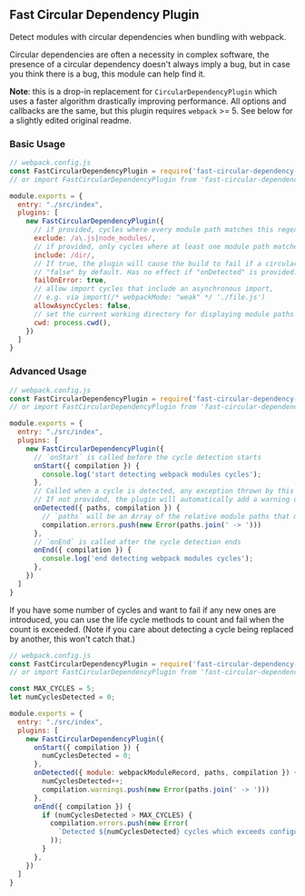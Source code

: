 ## Fast Circular Dependency Plugin

Detect modules with circular dependencies when bundling with webpack.

Circular dependencies are often a necessity in complex software, the presence of a circular dependency doesn't always imply a bug, but in case you think there is a bug, this module can help find it.

**Note**: this is a drop-in replacement for `CircularDependencyPlugin` which uses a faster algorithm drastically improving performance. All options and callbacks are the same, but this plugin requires `webpack` >= 5. See below for a slightly edited original readme.

### Basic Usage

```js
// webpack.config.js
const FastCircularDependencyPlugin = require('fast-circular-dependency-plugin').default;
// or import FastCircularDependencyPlugin from 'fast-circular-dependency-plugin'

module.exports = {
  entry: "./src/index",
  plugins: [
    new FastCircularDependencyPlugin({
      // if provided, cycles where every module path matches this regex will not be reported
      exclude: /a\.js|node_modules/,
      // if provided, only cycles where at least one module path matches this regex will be reported
      include: /dir/,
      // If true, the plugin will cause the build to fail if a circular dependency is detected.
      // "false" by default. Has no effect if "onDetected" is provided.
      failOnError: true,
      // allow import cycles that include an asynchronous import,
      // e.g. via import(/* webpackMode: "weak" */ './file.js')
      allowAsyncCycles: false,
      // set the current working directory for displaying module paths
      cwd: process.cwd(),
    })
  ]
}
```

### Advanced Usage

```js
// webpack.config.js
const FastCircularDependencyPlugin = require('fast-circular-dependency-plugin').default;
// or import FastCircularDependencyPlugin from 'fast-circular-dependency-plugin'

module.exports = {
  entry: "./src/index",
  plugins: [
    new FastCircularDependencyPlugin({
      // `onStart` is called before the cycle detection starts
      onStart({ compilation }) {
        console.log('start detecting webpack modules cycles');
      },
      // Called when a cycle is detected, any exception thrown by this callback will be added to compilation errors.
      // If not provided, the plugin will automatically add a warning or error to the compilation, depending on the value of "failOnError".
      onDetected({ paths, compilation }) {
        // `paths` will be an Array of the relative module paths that make up the cycle
        compilation.errors.push(new Error(paths.join(' -> ')))
      },
      // `onEnd` is called after the cycle detection ends
      onEnd({ compilation }) {
        console.log('end detecting webpack modules cycles');
      },
    })
  ]
}
```

If you have some number of cycles and want to fail if any new ones are
introduced, you can use the life cycle methods to count and fail when the
count is exceeded. (Note if you care about detecting a cycle being replaced by
another, this won't catch that.)

```js
// webpack.config.js
const FastCircularDependencyPlugin = require('fast-circular-dependency-plugin').default;
// or import FastCircularDependencyPlugin from 'fast-circular-dependency-plugin'

const MAX_CYCLES = 5;
let numCyclesDetected = 0;

module.exports = {
  entry: "./src/index",
  plugins: [
    new FastCircularDependencyPlugin({
      onStart({ compilation }) {
        numCyclesDetected = 0;
      },
      onDetected({ module: webpackModuleRecord, paths, compilation }) {
        numCyclesDetected++;
        compilation.warnings.push(new Error(paths.join(' -> ')))
      },
      onEnd({ compilation }) {
        if (numCyclesDetected > MAX_CYCLES) {
          compilation.errors.push(new Error(
            `Detected ${numCyclesDetected} cycles which exceeds configured limit of ${MAX_CYCLES}`
          ));
        }
      },
    })
  ]
}
```

